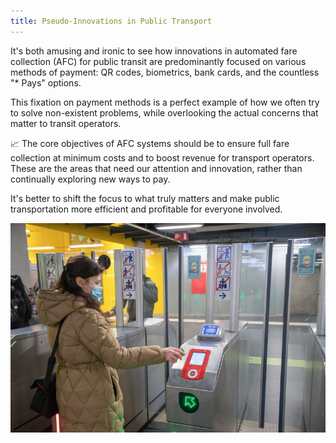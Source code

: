 ```yaml
---
title: Pseudo-Innovations in Public Transport
---
```


It's both amusing and ironic to see how innovations in automated fare collection (AFC) for public transit are predominantly focused on various methods of payment: QR codes, biometrics, bank cards, and the countless "* Pays" options.

This fixation on payment methods is a perfect example of how we often try to solve non-existent problems, while overlooking the actual concerns that matter to transit operators.

📈 The core objectives of AFC systems should be to ensure full fare collection at minimum costs and to boost revenue for transport operators. These are the areas that need our attention and innovation, rather than continually exploring new ways to pay.

It's better to shift the focus to what truly matters and make public transportation more efficient and profitable for everyone involved.

![fare payments](/images/1683059074933.jpg)
